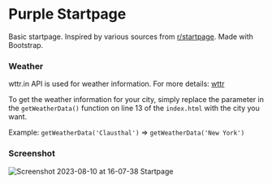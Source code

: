 # Purple Startpage
Basic startpage. Inspired by various sources from [r/startpage](https://www.reddit.com/r/startpages/). Made with Bootstrap.  

### Weather

wttr.in API is used for weather information. For more details: [wttr](https://github.com/chubin/wttr.in)

To get the weather information for your city, simply replace the parameter in the `getWeatherData()` function on line 13 of the `index.html` with the city you want.

Example: `getWeatherData('Clausthal')` => `getWeatherData('New York')`

### Screenshot

![Screenshot 2023-08-10 at 16-07-38 Startpage](https://github.com/lvntcnylmz/startpage/assets/19970595/74f47c4e-61e2-48f1-a61b-0b81728c4805)
